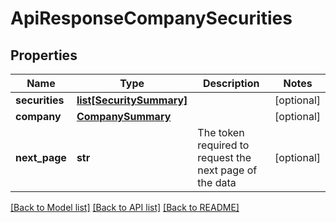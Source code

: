 # ApiResponseCompanySecurities

## Properties
Name | Type | Description | Notes
------------ | ------------- | ------------- | -------------
**securities** | [**list[SecuritySummary]**](SecuritySummary.md) |  | [optional] 
**company** | [**CompanySummary**](CompanySummary.md) |  | [optional] 
**next_page** | **str** | The token required to request the next page of the data | [optional] 

[[Back to Model list]](../README.md#documentation-for-models) [[Back to API list]](../README.md#documentation-for-api-endpoints) [[Back to README]](../README.md)



